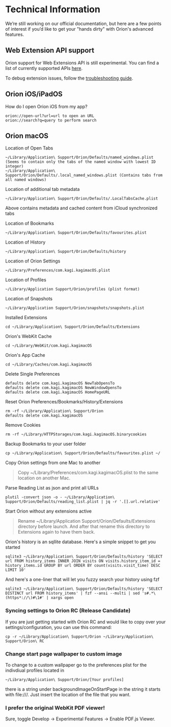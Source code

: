 # Technical Information

We’re still working on our official documentation, but here are a few points of interest if you’d like to get your "hands dirty" with Orion's advanced features. 

## Web Extension API support

Orion support for Web Extensions API is still experimental. You can find a list of currently supported APIs [here](https://browser.kagi.com/WebExtensions-API-Support.html).

To debug extension issues, follow the [troubleshooting guide](../support-and-community/troubleshooting-extension-issues.md).

## Orion iOS/iPadOS

How do I open Orion iOS from my app?
```
orion://open-url?url=url to open an URL
orion://search?q=query to perform search
```

## Orion macOS

Location of Open Tabs
```
~/Library/Application\ Support/Orion/Defaults/named_windows.plist (Seems to contain only the tabs of the named window with lowest ID integer)
~/Library/Application\ Support/Orion/Defaults/.local_named_windows.plist (Contains tabs from all named windows)
```

Location of additional tab metadata
```
~/Library/Application\ Support/Orion/Defaults/.LocalTabsCache.plist
```
Above contains metadata and cached content from iCloud synchronized tabs 

Location of Bookmarks
```
~/Library/Application\ Support/Orion/Defaults/favourites.plist 
```

Location of History
```
~/Library/Application\ Support/Orion/Defaults/history
``` 

Location of Orion Settings
```
~/Library/Preferences/com.kagi.kagimacOS.plist 
```

Location of Profiles
```
~/Library/Application Support/Orion/profiles (plist format)
```

Location of Snapshots
```
~/Library/Application Support/Orion/snapshots/snapshots.plist
```

Installed Extensions
```
cd ~/Library/Application\ Support/Orion/Defaults/Extensions 
```

Orion's WebKit Cache
```
cd ~/Library/WebKit/com.kagi.kagimacOS 
```

Orion's App Cache
```
cd ~/Library/Caches/com.kagi.kagimacOS 
```

Delete Single Preferences
```
defaults delete com.kagi.kagimacOS NewTabOpensTo
defaults delete com.kagi.kagimacOS NewWindowOpensTo
defaults delete com.kagi.kagimacOS HomePageURL 
```

Reset Orion Preferences/Bookmarks/History/Extensions
```
rm -rf ~/Library/Application\ Support/Orion
defaults delete com.kagi.kagimacOS 
```

Remove Cookies
```
rm -rf ~/Library/HTTPStorages/com.kagi.kagimacOS.binarycookies 
```

Backup Bookmarks to your user folder
```
cp ~/Library/Application\ Support/Orion/Defaults/favourites.plist ~/ 
```

Copy Orion settings from one Mac to another
> Copy ~/Library/Preferences/com.kagi.kagimacOS.plist to the same location on another Mac. 


Parse Reading List as json and print all URLs
```
plutil -convert json -o - ~/Library/Application\ Support/Orion/Defaults/reading_list.plist | jq -r '.[].url.relative'
```

Start Orion without any extensions active
> Rename ~/Library/Application Support/Orion/Defaults/Extensions directory before launch. And after that rename this directory to Extensions again to have them back. 


Orion's history is an sqllite database. Here's a simple snippet to get you started
```
sqlite3 ~/Library/Application\ Support/Orion/Defaults/history 'SELECT url FROM history_items INNER JOIN visits ON visits.history_item_id = history_items.id GROUP BY url ORDER BY count(visits.visit_time) DESC LIMIT 10' 
```

And here's a one-liner that will let you fuzzy search your history using fzf
```
sqlite3 ~/Library/Application\ Support/Orion/Defaults/history 'SELECT DISTINCT url FROM history_items' | fzf --ansi --multi | sed 's#.*\(https*://\)#\1#' | xargs open
```

### Syncing settings to Orion RC (Release Candidate)
If you are just getting started with Orion RC and would like to copy over your settings/configuration, you can use this command:
```
cp -r ~/Library/Application\ Support/Orion ~/Library/Application\ Support/Orion\ RC
```

### Change start page wallpaper to custom image
To change to a custom wallpaper go to the preferences plist for the indivdiual profiles located in
```
~/Library/Application\ Support/Orion/[Your profiles] 
```
there is a string under <key>backgroundImageOnStartPage</key> in the string it starts with file:///. Just insert the location of the file that you want. 

### I prefer the original WebKit PDF viewer!

Sure, toggle Develop -> Experimental Features -> Enable PDF.js Viewer.


